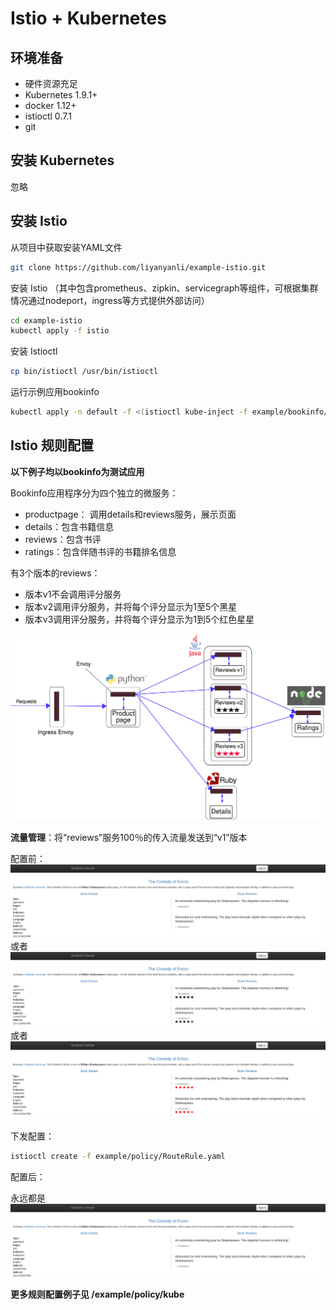 # Istio + Kubernetes

## 环境准备
- 硬件资源充足
- Kubernetes 1.9.1+
- docker 1.12+
- istioctl 0.7.1
- git

## 安装 Kubernetes
忽略

## 安装 Istio
 从项目中获取安装YAML文件
 ``` bash
 git clone https://github.com/liyanyanli/example-istio.git
 ```
 安装 Istio （其中包含prometheus、zipkin、servicegraph等组件，可根据集群情况通过nodeport，ingress等方式提供外部访问）
 ``` bash
 cd example-istio
 kubectl apply -f istio
 ```
 安装 Istioctl
 ``` bash
 cp bin/istioctl /usr/bin/istioctl
 ```
 运行示例应用bookinfo
 ``` bash
 kubectl apply -n default -f <(istioctl kube-inject -f example/bookinfo/bookinfo.yaml)
 ```

## Istio 规则配置
**以下例子均以bookinfo为测试应用**

Bookinfo应用程序分为四个独立的微服务：
- productpage： 调用details和reviews服务，展示页面
- details：包含书籍信息
- reviews：包含书评
- ratings：包含伴随书评的书籍排名信息

有3个版本的reviews：
- 版本v1不会调用评分服务
- 版本v2调用评分服务，并将每个评分显示为1至5个黑星
- 版本v3调用评分服务，并将每个评分显示为1到5个红色星星

![Bookinfo](./image/withistio.svg)

**流量管理**：将“reviews”服务100％的传入流量发送到“v1”版本

配置前：
![v1](./image/v1.png) 或者 ![v2](./image/v2.png) 或者 ![v3](./image/v3.png)

下发配置：
``` bash
istioctl create -f example/policy/RouteRule.yaml
```

配置后：

永远都是![v1](./image/v1.png)

**更多规则配置例子见 /example/policy/kube**



